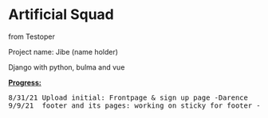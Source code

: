 <h1><strong>Artificial Squad</strong></h1> 
from Testoper<br>

<p>Project name: Jibe (name holder)</p>

Django with python, bulma and vue

<strong><u>Progress:</u></strong>
<pre>
8/31/21 Upload initial: Frontpage & sign up page -Darence
9/9/21  footer and its pages: working on sticky for footer -Darence

</pre>